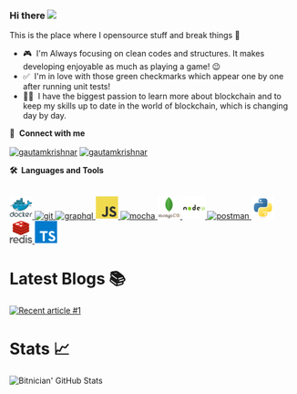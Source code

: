 ### Hi there <a href="https://www.bitnician.com/"><img src="https://media.giphy.com/media/hvRJCLFzcasrR4ia7z/giphy.gif" width="25px"></a>

This is the place where I opensource stuff and break things :rofl:

- 🎮 &nbsp;I'm Always focusing on clean codes and structures. It makes developing enjoyable as much as playing a game! :wink:
- ✅ &nbsp;I'm in love with those green checkmarks which appear one by one after running unit tests!
- 👨‍💻 &nbsp;I have the biggest passion to learn more about blockchain and to keep my skills up to date in the world of blockchain, which is changing day by day.

🔗 &nbsp;**Connect with me**

<p align="left">
<a href="https://twitter.com/bitnician" target="blank"><img align="center" src="https://raw.githubusercontent.com/rahuldkjain/github-profile-readme-generator/master/src/images/icons/Social/twitter.svg" alt="gautamkrishnar" height="30" width="40" /></a>
<a href="https://linkedin.com/in/bitnician" target="blank"><img align="center" src="https://raw.githubusercontent.com/rahuldkjain/github-profile-readme-generator/master/src/images/icons/Social/linked-in-alt.svg" alt="gautamkrishnar" height="30" width="40" /></a>

  <summary><b>🛠️&nbsp;&nbsp;Languages&nbsp;and&nbsp;Tools</b></summary>
  <br/>
  <p align="left"><a href="https://www.docker.com/" target="_blank"> <img src="https://raw.githubusercontent.com/devicons/devicon/master/icons/docker/docker-original-wordmark.svg" alt="docker" width="40" height="40"/> </a> <a href="https://git-scm.com/" target="_blank"> <img src="https://www.vectorlogo.zone/logos/git-scm/git-scm-icon.svg" alt="git" width="40" height="40"/> </a> <a href="https://graphql.org" target="_blank"> <img src="https://www.vectorlogo.zone/logos/graphql/graphql-icon.svg" alt="graphql" width="40" height="40"/> </a> <a href="https://developer.mozilla.org/en-US/docs/Web/JavaScript" target="_blank"> <img src="https://raw.githubusercontent.com/devicons/devicon/master/icons/javascript/javascript-original.svg" alt="javascript" width="40" height="40"/> </a> <a href="https://mochajs.org" target="_blank"> <img src="https://www.vectorlogo.zone/logos/mochajs/mochajs-icon.svg" alt="mocha" width="40" height="40"/> </a> <a href="https://www.mongodb.com/" target="_blank"> <img src="https://raw.githubusercontent.com/devicons/devicon/master/icons/mongodb/mongodb-original-wordmark.svg" alt="mongodb" width="40" height="40"/> </a> <a href="https://nodejs.org" target="_blank"> <img src="https://raw.githubusercontent.com/devicons/devicon/master/icons/nodejs/nodejs-original-wordmark.svg" alt="nodejs" width="40" height="40"/> </a> <a href="https://postman.com" target="_blank"> <img src="https://www.vectorlogo.zone/logos/getpostman/getpostman-icon.svg" alt="postman" width="40" height="40"/> </a> <a href="https://www.python.org" target="_blank"> <img src="https://raw.githubusercontent.com/devicons/devicon/master/icons/python/python-original.svg" alt="python" width="40" height="40"/> </a> <a href="https://redis.io" target="_blank"> <img src="https://raw.githubusercontent.com/devicons/devicon/master/icons/redis/redis-original-wordmark.svg" alt="redis" width="40" height="40"/> </a>  <a href="https://www.typescriptlang.org/" target="_blank"> <img src="https://raw.githubusercontent.com/devicons/devicon/master/icons/typescript/typescript-original.svg" alt="typescript" width="40" height="40"/> </a> </p>

# Latest Blogs 📚

<a target="_blank" href="https://github-readme-medium-recent-article.vercel.app/medium/@bitnician/1"><img src="https://github-readme-medium-recent-article.vercel.app/medium/@bitnician/1" alt="Recent article #1"></a>

# Stats 📈

![Bitnician' GitHub Stats](https://github-readme-stats.vercel.app/api?username=bitnician&count_private=true&show_icons=true&theme=gruvbox)
